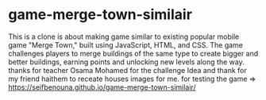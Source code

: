 # game-merge-town-similair

This is a clone is about making game similar to existing popular mobile game "Merge Town," built using JavaScript, HTML, and CSS. The game challenges players to merge buildings of the same type to create bigger and better buildings, earning points and unlocking new levels along the way.
thanks for teacher Osama Mohamed for the challenge Idea and thank for my friend haithem to receate houses images for me.
for testing the game => https://seifbenouna.github.io/game-merge-town-similair/
